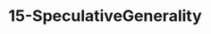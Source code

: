 <!--
 * @Author: your name
 * @Date: 2021-02-06 13:50:05
 * @LastEditTime: 2021-02-06 14:07:44
 * @LastEditors: Please set LastEditors
 * @Description: In User Settings Edit
 * @FilePath: /vuepress-starter/docs/PersonalStyle/Code/BadCodes/15-SpeculativeGenerality.md
-->
# 15-SpeculativeGenerality